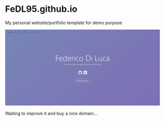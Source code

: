# FeDL95.github.io
My personal website/portfolio template for demo purpose

[![Site preview](https://github.com/FeDL95/Portfolio/blob/master/public/social-image.JPG)](https://fedl95.github.io/)

Waiting to improve it and buy a nice domain...
